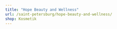```yaml
---
title: "Hope Beauty and Wellness"
url: /saint-petersburg/hope-beauty-and-wellness/
shop: Kosmetik
---
```

